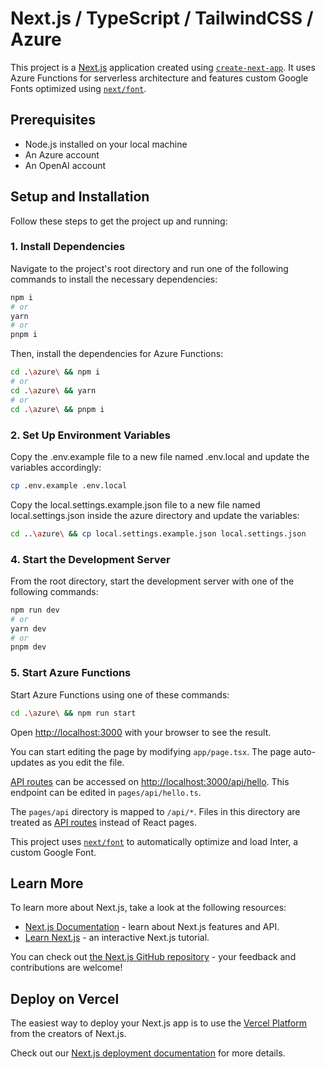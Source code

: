 # Next.js / TypeScript / TailwindCSS / Azure

This project is a [Next.js](https://nextjs.org/) application created using [`create-next-app`](https://github.com/vercel/next.js/tree/canary/packages/create-next-app). It uses Azure Functions for serverless architecture and features custom Google Fonts optimized using [`next/font`](https://nextjs.org/docs/basic-features/font-optimization).

## Prerequisites

- Node.js installed on your local machine
- An Azure account
- An OpenAI account

## Setup and Installation

Follow these steps to get the project up and running:

### 1. Install Dependencies

Navigate to the project's root directory and run one of the following commands to install the necessary dependencies:

```bash
npm i
# or
yarn
# or
pnpm i
```

Then, install the dependencies for Azure Functions:

```bash
cd .\azure\ && npm i
# or
cd .\azure\ && yarn
# or
cd .\azure\ && pnpm i
```

### 2. Set Up Environment Variables

Copy the .env.example file to a new file named .env.local and update the variables accordingly:

```bash
cp .env.example .env.local
```

Copy the local.settings.example.json file to a new file named local.settings.json inside the azure directory and update the variables:

```bash
cd ..\azure\ && cp local.settings.example.json local.settings.json
```

### 4. Start the Development Server

From the root directory, start the development server with one of the following commands:

```bash
npm run dev
# or
yarn dev
# or
pnpm dev
```

### 5. Start Azure Functions

Start Azure Functions using one of these commands:

```bash
cd .\azure\ && npm run start
```

Open [http://localhost:3000](http://localhost:3000) with your browser to see the result.

You can start editing the page by modifying `app/page.tsx`. The page auto-updates as you edit the file.

[API routes](https://nextjs.org/docs/api-routes/introduction) can be accessed on [http://localhost:3000/api/hello](http://localhost:3000/api/hello). This endpoint can be edited in `pages/api/hello.ts`.

The `pages/api` directory is mapped to `/api/*`. Files in this directory are treated as [API routes](https://nextjs.org/docs/api-routes/introduction) instead of React pages.

This project uses [`next/font`](https://nextjs.org/docs/basic-features/font-optimization) to automatically optimize and load Inter, a custom Google Font.

## Learn More

To learn more about Next.js, take a look at the following resources:

- [Next.js Documentation](https://nextjs.org/docs) - learn about Next.js features and API.
- [Learn Next.js](https://nextjs.org/learn) - an interactive Next.js tutorial.

You can check out [the Next.js GitHub repository](https://github.com/vercel/next.js/) - your feedback and contributions are welcome!

## Deploy on Vercel

The easiest way to deploy your Next.js app is to use the [Vercel Platform](https://vercel.com/new?utm_medium=default-template&filter=next.js&utm_source=create-next-app&utm_campaign=create-next-app-readme) from the creators of Next.js.

Check out our [Next.js deployment documentation](https://nextjs.org/docs/deployment) for more details.
